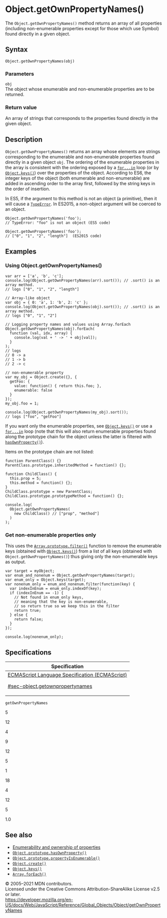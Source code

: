 # Object.getOwnPropertyNames()

The `Object.getOwnPropertyNames()` method returns an array of all properties (including non-enumerable properties except for those which use Symbol) found directly in a given object.

## Syntax

    Object.getOwnPropertyNames(obj)

### Parameters

`obj`  
The object whose enumerable and non-enumerable properties are to be returned.

### Return value

An array of strings that corresponds to the properties found directly in the given object.

## Description

`Object.getOwnPropertyNames()` returns an array whose elements are strings corresponding to the enumerable and non-enumerable properties found directly in a given object `obj`. The ordering of the enumerable properties in the array is consistent with the ordering exposed by a [`for...in`](../../statements/for...in) loop (or by [`Object.keys()`](keys)) over the properties of the object. According to ES6, the integer keys of the object (both enumerable and non-enumerable) are added in ascending order to the array first, followed by the string keys in the order of insertion.

In ES5, if the argument to this method is not an object (a primitive), then it will cause a [`TypeError`](../typeerror). In ES2015, a non-object argument will be coerced to an object.

    Object.getOwnPropertyNames('foo');
    // TypeError: "foo" is not an object (ES5 code)

    Object.getOwnPropertyNames('foo');
    // ["0", "1", "2", "length"]  (ES2015 code)

## Examples

### Using Object.getOwnPropertyNames()

    var arr = ['a', 'b', 'c'];
    console.log(Object.getOwnPropertyNames(arr).sort()); // .sort() is an array method.
    // logs ["0", "1", "2", "length"]

    // Array-like object
    var obj = { 0: 'a', 1: 'b', 2: 'c' };
    console.log(Object.getOwnPropertyNames(obj).sort()); // .sort() is an array method.
    // logs ["0", "1", "2"]

    // Logging property names and values using Array.forEach
    Object.getOwnPropertyNames(obj).forEach(
      function (val, idx, array) {
        console.log(val + ' -> ' + obj[val]);
      }
    );
    // logs
    // 0 -> a
    // 1 -> b
    // 2 -> c

    // non-enumerable property
    var my_obj = Object.create({}, {
      getFoo: {
        value: function() { return this.foo; },
        enumerable: false
      }
    });
    my_obj.foo = 1;

    console.log(Object.getOwnPropertyNames(my_obj).sort());
    // logs ["foo", "getFoo"]

If you want only the enumerable properties, see [`Object.keys()`](keys) or use a [`for...in`](../../statements/for...in) loop (note that this will also return enumerable properties found along the prototype chain for the object unless the latter is filtered with [`hasOwnProperty()`](hasownproperty)).

Items on the prototype chain are not listed:

    function ParentClass() {}
    ParentClass.prototype.inheritedMethod = function() {};

    function ChildClass() {
      this.prop = 5;
      this.method = function() {};
    }
    ChildClass.prototype = new ParentClass;
    ChildClass.prototype.prototypeMethod = function() {};

    console.log(
      Object.getOwnPropertyNames(
        new ChildClass() // ["prop", "method"]
      )
    );

### Get non-enumerable properties only

This uses the [`Array.prototype.filter()`](../array/filter) function to remove the enumerable keys (obtained with [`Object.keys()`](keys)) from a list of all keys (obtained with `Object.getOwnPropertyNames()`) thus giving only the non-enumerable keys as output.

    var target = myObject;
    var enum_and_nonenum = Object.getOwnPropertyNames(target);
    var enum_only = Object.keys(target);
    var nonenum_only = enum_and_nonenum.filter(function(key) {
      var indexInEnum = enum_only.indexOf(key);
      if (indexInEnum == -1) {
        // Not found in enum_only keys,
        // meaning that the key is non-enumerable,
        // so return true so we keep this in the filter
        return true;
      } else {
        return false;
      }
    });

    console.log(nonenum_only);

## Specifications

<table>
<thead>
<tr class="header">
<th>Specification</th>
</tr>
</thead>
<tbody>
<tr class="odd">
<td>
<a href="https://tc39.es/ecma262/#sec-object.getownpropertynames">ECMAScript Language Specification (ECMAScript) 
<br/>

<span class="small">#sec-object.getownpropertynames</span>
</a>
</td>
</tr>
</tbody>
</table>

`getOwnPropertyNames`

5

12

4

9

12

5

1

18

4

12

5

1.0

## See also

-   [Enumerability and ownership of properties](https://developer.mozilla.org/en-US/docs/Web/JavaScript/Enumerability_and_ownership_of_properties)
-   [`Object.prototype.hasOwnProperty()`](hasownproperty)
-   [`Object.prototype.propertyIsEnumerable()`](propertyisenumerable)
-   [`Object.create()`](create)
-   [`Object.keys()`](keys)
-   [`Array.forEach()`](../array/foreach)

© 2005–2021 MDN contributors.  
Licensed under the Creative Commons Attribution-ShareAlike License v2.5 or later.  
<a href="https://developer.mozilla.org/en-US/docs/Web/JavaScript/Reference/Global_Objects/Object/getOwnPropertyNames" class="_attribution-link">https://developer.mozilla.org/en-US/docs/Web/JavaScript/Reference/Global_Objects/Object/getOwnPropertyNames</a>
